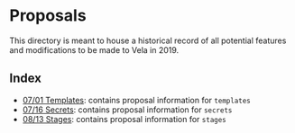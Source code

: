 # Proposals

This directory is meant to house a historical record of all potential features and modifications to be made to Vela in 2019.

## Index

* [07/01 Templates](07-01_templates.md): contains proposal information for `templates`
* [07/16 Secrets](07-16_secrets.md): contains proposal information for `secrets`
* [08/13 Stages](08-13_stages.md): contains proposal information for `stages`
